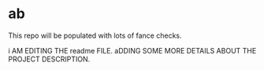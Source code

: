 # ab

This repo will be populated with lots of fance checks.

i AM EDITING THE readme FILE. aDDING SOME MORE DETAILS ABOUT THE PROJECT DESCRIPTION.
